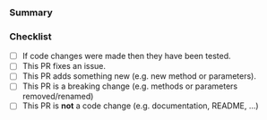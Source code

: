 ### Summary

<!-- What is this pull request for? Does it fix any issues? -->

### Checklist

<!-- Put an x inside [ ] to check it -->

<!-- You do not have to check all boxes, only the ones that are true -->

- [ ] If code changes were made then they have been tested.
- [ ] This PR fixes an issue.
- [ ] This PR adds something new (e.g. new method or parameters).
- [ ] This PR is a breaking change (e.g. methods or parameters removed/renamed)
- [ ] This PR is **not** a code change (e.g. documentation, README, ...)
